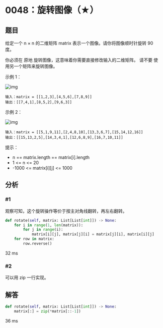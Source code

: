 # 0048：旋转图像（★）


## 题目

给定一个 n × n 的二维矩阵 matrix 表示一个图像。请你将图像顺时针旋转 90 度。

你必须在 原地 旋转图像，这意味着你需要直接修改输入的二维矩阵。
请不要 使用另一个矩阵来旋转图像。

示例 1：

![img](https://assets.leetcode.com/uploads/2020/08/28/mat1.jpg)


	输入：matrix = [[1,2,3],[4,5,6],[7,8,9]]
	输出：[[7,4,1],[8,5,2],[9,6,3]]
	
示例 2：

![img](https://assets.leetcode.com/uploads/2020/08/28/mat2.jpg)


	输入：matrix = [[5,1,9,11],[2,4,8,10],[13,3,6,7],[15,14,12,16]]
	输出：[[15,13,2,5],[14,3,4,1],[12,6,8,9],[16,7,10,11]]
	
提示：
- n == matrix.length == matrix[i].length
- 1 <= n <= 20
- -1000 <= matrix[i][j] <= 1000



## 分析 

### #1

观察可知，这个旋转操作等价于按主对角线翻转，再左右翻转。

```python
def rotate(self, matrix: List[List[int]]) -> None:
	for i in range(1, len(matrix)):
		for j in range(i):
			matrix[i][j], matrix[j][i] = matrix[j][i], matrix[i][j]
	for row in matrix:
		row.reverse()
```
32 ms

### #2

可以用 zip 一行实现。

## 解答

```python
def rotate(self, matrix: List[List[int]]) -> None:
    matrix[:] = zip(*matrix[::-1])
```
36 ms

